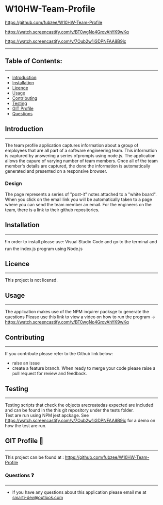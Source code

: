 # W10HW-Team-Profile

https://github.com/fubzee/W10HW-Team-Profile

https://watch.screencastify.com/v/BT0wgNo4GrovAhYK9wKq

https://watch.screencastify.com/v/7Oub2w1iGDPNFAA8B9ic

---
## Table of Contents: 
---
* [Introduction](#Introduction)
* [Installation](#Installation)
* [Licence](#Licence)
* [Usage](#usage)
* [Contributing](#contributing)
* [Testing](#Testing)
* [GIT Profile](#gitprofile)
* [Questions](#questions)

## Introduction
---
The team profile application captures information about a group of employees that are all part of a software engineering team.  This information is captured by answering a 
series ofprompts using node.js. The application allows the capure of varying number of team members.  Once all of the team member's details are captured, the 
done the information is automatically generated and presented on a responsive browser.

### Design
 The page represents a series of "post-it" notes attached to a "white board". When you click on the email link you will be automatically taken to a page where you can send
the team member an email.  For the engineers on the team, there is a link to their github repositories.


## Installation 
---
:exclamation:In order to install please use:
Visual Studio Code and go to  the terminal and run the index.js program using Node.js 


## Licence
---
This project is not licensd.

## Usage
---
 The application makes use of the NPM inquirer packsge to generate the questions
 Please use this link to view a video on how to run the program -> https://watch.screencastify.com/v/BT0wgNo4GrovAhYK9wKq

## Contributing
---
 If you contribute please refer to the Github link below:
 - raise an issue 
 - create a feature branch. 
 When ready to merge your code please raise a pull request for review and feedback.

## Testing
---
Testing scripts that check the objects arecreatedas expected are included and can be found in the this git repository under the tests folder.  
Test are run using NPM jest apckage.  See https://watch.screencastify.com/v/7Oub2w1iGDPNFAA8B9ic for a demo on how the test are run.

## GIT Profile :link:
--- 
This project can be found at : https://github.com/fubzee/W10HW-Team-Profile

### Questions :question:
---
* If you have any questions about this application please email me at smarti-dev@outlook.com

